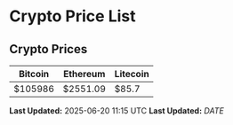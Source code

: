 # Crypto Price List

## Crypto Prices
| Bitcoin | Ethereum | Litecoin |
| ------- | -------- | -------- |
| $105986 | $2551.09 | $85.7 |
**Last Updated:** 2025-06-20 11:15 UTC
**Last Updated:** $DATE$
